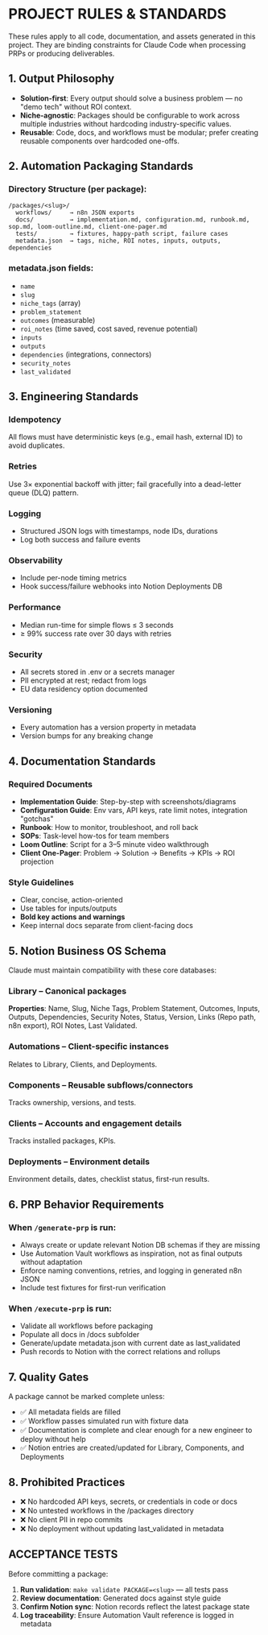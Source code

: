 # PROJECT RULES & STANDARDS

These rules apply to all code, documentation, and assets generated in this project.
They are binding constraints for Claude Code when processing PRPs or producing deliverables.

## 1. Output Philosophy

- **Solution-first**: Every output should solve a business problem — no "demo tech" without ROI context.
- **Niche-agnostic**: Packages should be configurable to work across multiple industries without hardcoding industry-specific values.
- **Reusable**: Code, docs, and workflows must be modular; prefer creating reusable components over hardcoded one-offs.

## 2. Automation Packaging Standards

### Directory Structure (per package):

```
/packages/<slug>/
  workflows/     → n8n JSON exports
  docs/          → implementation.md, configuration.md, runbook.md, sop.md, loom-outline.md, client-one-pager.md
  tests/         → fixtures, happy-path script, failure cases
  metadata.json  → tags, niche, ROI notes, inputs, outputs, dependencies
```

### metadata.json fields:

- `name`
- `slug`
- `niche_tags` (array)
- `problem_statement`
- `outcomes` (measurable)
- `roi_notes` (time saved, cost saved, revenue potential)
- `inputs`
- `outputs`
- `dependencies` (integrations, connectors)
- `security_notes`
- `last_validated`

## 3. Engineering Standards

### Idempotency
All flows must have deterministic keys (e.g., email hash, external ID) to avoid duplicates.

### Retries
Use 3× exponential backoff with jitter; fail gracefully into a dead-letter queue (DLQ) pattern.

### Logging
- Structured JSON logs with timestamps, node IDs, durations
- Log both success and failure events

### Observability
- Include per-node timing metrics
- Hook success/failure webhooks into Notion Deployments DB

### Performance
- Median run-time for simple flows ≤ 3 seconds
- ≥ 99% success rate over 30 days with retries

### Security
- All secrets stored in .env or a secrets manager
- PII encrypted at rest; redact from logs
- EU data residency option documented

### Versioning
- Every automation has a version property in metadata
- Version bumps for any breaking change

## 4. Documentation Standards

### Required Documents
- **Implementation Guide**: Step-by-step with screenshots/diagrams
- **Configuration Guide**: Env vars, API keys, rate limit notes, integration "gotchas"
- **Runbook**: How to monitor, troubleshoot, and roll back
- **SOPs**: Task-level how-tos for team members
- **Loom Outline**: Script for a 3–5 minute video walkthrough
- **Client One-Pager**: Problem → Solution → Benefits → KPIs → ROI projection

### Style Guidelines
- Clear, concise, action-oriented
- Use tables for inputs/outputs
- **Bold key actions and warnings**
- Keep internal docs separate from client-facing docs

## 5. Notion Business OS Schema

Claude must maintain compatibility with these core databases:

### Library – Canonical packages
**Properties**: Name, Slug, Niche Tags, Problem Statement, Outcomes, Inputs, Outputs, Dependencies, Security Notes, Status, Version, Links (Repo path, n8n export), ROI Notes, Last Validated.

### Automations – Client-specific instances
Relates to Library, Clients, and Deployments.

### Components – Reusable subflows/connectors
Tracks ownership, versions, and tests.

### Clients – Accounts and engagement details
Tracks installed packages, KPIs.

### Deployments – Environment details
Environment details, dates, checklist status, first-run results.

## 6. PRP Behavior Requirements

### When `/generate-prp` is run:
- Always create or update relevant Notion DB schemas if they are missing
- Use Automation Vault workflows as inspiration, not as final outputs without adaptation
- Enforce naming conventions, retries, and logging in generated n8n JSON
- Include test fixtures for first-run verification

### When `/execute-prp` is run:
- Validate all workflows before packaging
- Populate all docs in /docs subfolder
- Generate/update metadata.json with current date as last_validated
- Push records to Notion with the correct relations and rollups

## 7. Quality Gates

A package cannot be marked complete unless:

- ✅ All metadata fields are filled
- ✅ Workflow passes simulated run with fixture data
- ✅ Documentation is complete and clear enough for a new engineer to deploy without help
- ✅ Notion entries are created/updated for Library, Components, and Deployments

## 8. Prohibited Practices

- ❌ No hardcoded API keys, secrets, or credentials in code or docs
- ❌ No untested workflows in the /packages directory
- ❌ No client PII in repo commits
- ❌ No deployment without updating last_validated in metadata

## ACCEPTANCE TESTS

Before committing a package:

1. **Run validation**: `make validate PACKAGE=<slug>` — all tests pass
2. **Review documentation**: Generated docs against style guide
3. **Confirm Notion sync**: Notion records reflect the latest package state
4. **Log traceability**: Ensure Automation Vault reference is logged in metadata